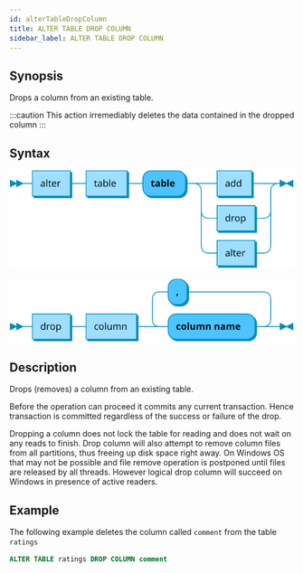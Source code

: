 ```yaml
---
id: alterTableDropColumn
title: ALTER TABLE DROP COLUMN
sidebar_label: ALTER TABLE DROP COLUMN
---
```


## Synopsis

Drops a column from an existing table.

:::caution
This action irremediably deletes the data contained in the dropped
column
:::

## Syntax

![alter table syntax](/static/img/doc/diagrams/alter-table.svg)

![drop column syntax](/static/img/doc/diagrams/alter-table-drop-column.svg)

## Description

Drops (removes) a column from an existing table.

Before the operation can proceed it commits any current transaction. Hence
transaction is committed regardless of the success or failure of the drop.

Dropping a column does not lock the table for reading and does not wait on any
reads to finish. Drop column will also attempt to remove column files from all
partitions, thus freeing up disk space right away. On Windows OS that may not be
possible and file remove operation is postponed until files are released by all
threads. However logical drop column will succeed on Windows in presence of
active readers.

## Example

The following example deletes the column called `comment` from the table
`ratings`

```sql title="Dropping a column"
ALTER TABLE ratings DROP COLUMN comment
```
